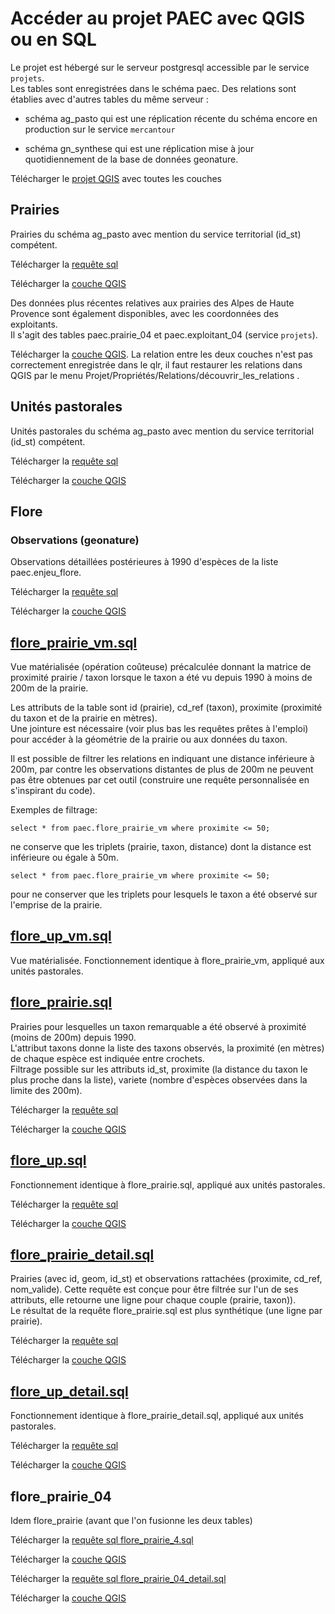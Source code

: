 # Accéder au projet PAEC avec QGIS ou en SQL

Le projet est hébergé sur le serveur postgresql accessible par le service `projets`.  
Les tables sont enregistrées dans le schéma paec. Des relations sont établies avec d'autres tables du même serveur :

- schéma ag_pasto qui est une réplication récente du schéma encore en production sur le service `mercantour`

- schéma gn_synthese qui est une réplication mise à jour quotidiennement de la base de données geonature.

Télécharger le [projet QGIS](https://raw.githubusercontent.com/PnMercantour/PAEC/master/QGIS/PAEC.qgz) avec toutes les couches

## Prairies

Prairies du schéma ag_pasto avec mention du service territorial (id_st) compétent.

Télécharger la [requête sql](https://raw.githubusercontent.com/PnMercantour/PAEC/master/QGIS/prairie.sql)

Télécharger la [couche QGIS](https://raw.githubusercontent.com/PnMercantour/PAEC/master/QGIS/prairie.qlr)

Des données plus récentes relatives aux prairies des Alpes de Haute Provence sont également disponibles, avec les coordonnées des exploitants.  
Il s'agit des tables paec.prairie_04 et paec.exploitant_04 (service `projets`).

Télécharger la [couche QGIS](https://raw.githubusercontent.com/PnMercantour/PAEC/master/QGIS/prairie_exploitant_04.qlr). La relation entre les deux couches n'est pas correctement enregistrée dans le qlr, il faut restaurer les relations dans QGIS par le menu Projet/Propriétés/Relations/découvrir_les_relations .

## Unités pastorales

Unités pastorales du schéma ag_pasto avec mention du service territorial (id_st) compétent.

Télécharger la [requête sql](https://raw.githubusercontent.com/PnMercantour/PAEC/master/QGIS/up.sql)

Télécharger la [couche QGIS](https://raw.githubusercontent.com/PnMercantour/PAEC/master/QGIS/up.qlr)

## Flore

### Observations (geonature)

Observations détaillées postérieures à 1990 d'espèces de la liste paec.enjeu_flore.

Télécharger la [requête sql](https://raw.githubusercontent.com/PnMercantour/PAEC/master/QGIS/flore_observations.sql)

Télécharger la [couche QGIS](https://raw.githubusercontent.com/PnMercantour/PAEC/master/QGIS/flore_observations.qlr)

## [flore_prairie_vm.sql](flore_prairie_vm.sql)

Vue matérialisée (opération coûteuse) précalculée donnant la matrice de proximité prairie / taxon lorsque le taxon a été vu depuis 1990 à moins de 200m de la prairie.

Les attributs de la table sont id (prairie), cd_ref (taxon), proximite (proximité du taxon et de la prairie en mètres).  
Une jointure est nécessaire (voir plus bas les requêtes prêtes à l'emploi) pour accéder à la géométrie de la prairie ou aux données du taxon.

Il est possible de filtrer les relations en indiquant une distance inférieure à 200m, par contre les observations distantes de plus de 200m ne peuvent pas être obtenues par cet outil (construire une requête personnalisée en s'inspirant du code).

Exemples de filtrage:

    select * from paec.flore_prairie_vm where proximite <= 50;

ne conserve que les triplets (prairie, taxon, distance) dont la distance est inférieure ou égale à 50m.

    select * from paec.flore_prairie_vm where proximite <= 50;

pour ne conserver que les triplets pour lesquels le taxon a été observé sur l'emprise de la prairie.

## [flore_up_vm.sql](flore_up_vm.sql)

Vue matérialisée. Fonctionnement identique à flore_prairie_vm, appliqué aux unités pastorales.

## [flore_prairie.sql](flore_prairie.sql)

Prairies pour lesquelles un taxon remarquable a été observé à proximité (moins de 200m) depuis 1990.  
L'attribut taxons donne la liste des taxons observés, la proximité (en mètres) de chaque espèce est indiquée entre crochets.  
Filtrage possible sur les attributs id_st, proximite (la distance du taxon le plus proche dans la liste), variete (nombre d'espèces observées dans la limite des 200m).

Télécharger la [requête sql](https://raw.githubusercontent.com/PnMercantour/PAEC/master/QGIS/flore_prairie.sql)

Télécharger la [couche QGIS](https://raw.githubusercontent.com/PnMercantour/PAEC/master/QGIS/flore_prairie.qlr)

## [flore_up.sql](flore_up.sql)

Fonctionnement identique à flore_prairie.sql, appliqué aux unités pastorales.

Télécharger la [requête sql](https://raw.githubusercontent.com/PnMercantour/PAEC/master/QGIS/flore_up.sql)

Télécharger la [couche QGIS](https://raw.githubusercontent.com/PnMercantour/PAEC/master/QGIS/flore_up.qlr)

## [flore_prairie_detail.sql](flore_prairie_detail.sql)

Prairies (avec id, geom, id_st) et observations rattachées (proximite, cd_ref, nom_valide). Cette requête est conçue pour être filtrée sur l'un de ses attributs, elle retourne une ligne pour chaque couple (prairie, taxon)).  
Le résultat de la requête flore_prairie.sql est plus synthétique (une ligne par prairie).

Télécharger la [requête sql](https://raw.githubusercontent.com/PnMercantour/PAEC/master/QGIS/flore_prairie_detail.sql)

Télécharger la [couche QGIS](https://raw.githubusercontent.com/PnMercantour/PAEC/master/QGIS/flore_prairie_detail.qlr)

## [flore_up_detail.sql](flore_up_detail.sql)

Fonctionnement identique à flore_prairie_detail.sql, appliqué aux unités pastorales.

Télécharger la [requête sql](https://raw.githubusercontent.com/PnMercantour/PAEC/master/QGIS/flore_up_detail.sql)

Télécharger la [couche QGIS](https://raw.githubusercontent.com/PnMercantour/PAEC/master/QGIS/flore_up_detail.qlr)

## flore_prairie_04

Idem flore_prairie (avant que l'on fusionne les deux tables)

Télécharger la [requête sql flore_prairie_4.sql](https://raw.githubusercontent.com/PnMercantour/PAEC/master/QGIS/flore_prairie_4.sql)

Télécharger la [couche QGIS](https://raw.githubusercontent.com/PnMercantour/PAEC/master/QGIS/flore_prairie_04.qlr)

Télécharger la [requête sql flore_prairie_04_detail.sql](https://raw.githubusercontent.com/PnMercantour/PAEC/master/QGIS/flore_prairie_04_detail.sql)

Télécharger la [couche QGIS](https://raw.githubusercontent.com/PnMercantour/PAEC/master/QGIS/flore_prairie_04_detail.qlr)
